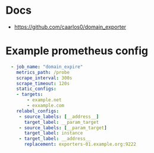 # Docs
* https://github.com/caarlos0/domain_exporter


# Example prometheus config
```yaml
  - job_name: "domain_expire"
    metrics_path: /probe
    scrape_interval: 300s
    scrape_timeout: 120s
    static_configs:
    - targets:
        - example.net
        - exxample.com
    relabel_configs:
     - source_labels: [__address__]
       target_label: __param_target
     - source_labels: [__param_target]
       target_label: instance
     - target_label: __address__
       replacement: exporters-01.example.org:9222
```       